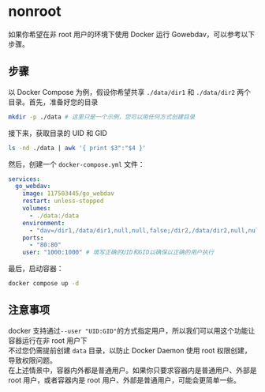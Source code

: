 # nonroot

如果你希望在非 root 用户的环境下使用 Docker 运行 Gowebdav，可以参考以下步骤。

## 步骤

以 Docker Compose 为例，假设你希望共享 `./data/dir1` 和 `./data/dir2` 两个目录。首先，准备好您的目录

```bash
mkdir -p ./data # 这里只是一个示例，您可以用任何方式创建目录
```

接下来，获取目录的 UID 和 GID

```bash
ls -nd ./data | awk '{ print $3":"$4 }'
```

然后，创建一个 `docker-compose.yml` 文件：

```yaml
services:
  go_webdav:
    image: 117503445/go_webdav
    restart: unless-stopped
    volumes:
      - ./data:/data
    environment:
      - "dav=/dir1,/data/dir1,null,null,false;/dir2,/data/dir2,null,null,false"
    ports:
      - "80:80"
    user: "1000:1000" # 填写正确的UID和GID以确保以正确的用户执行
```

最后，启动容器：

```bash
docker compose up -d
```

## 注意事项

docker 支持通过`--user "UID:GID"`的方式指定用户，所以我们可以用这个功能让容器运行在非 root 用户下  
不过您仍需提前创建 `data` 目录，以防止 Docker Daemon 使用 root 权限创建，导致权限问题。  
在上述情景中，容器内外都是普通用户。如果你只要求容器内是普通用户、外部是 root 用户，或者容器内是 root 用户、外部是普通用户，可能会更简单一些。
